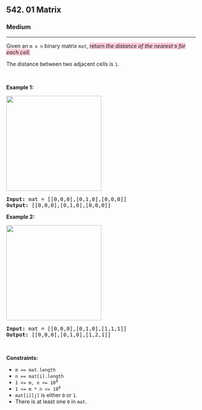 <h2>542. 01 Matrix</h2><h3>Medium</h3><hr><div><p>Given an <code>m x n</code> binary matrix <code>mat</code>, <gistnote class="gistnote-highlight" highlightid="896ac87d-6cc1-4b91-8f06-96e8504add84" colornum="1" style="background-color: rgb(255, 202, 215);" id="896ac87d-6cc1-4b91-8f06-96e8504add84">return </gistnote><em><gistnote class="gistnote-highlight" highlightid="896ac87d-6cc1-4b91-8f06-96e8504add84" colornum="1" style="background-color: rgb(255, 202, 215);">the distance of the nearest </gistnote></em><code><gistnote class="gistnote-highlight" highlightid="896ac87d-6cc1-4b91-8f06-96e8504add84" colornum="1" style="background-color: rgb(255, 202, 215);">0</gistnote></code><em><gistnote class="gistnote-highlight" highlightid="896ac87d-6cc1-4b91-8f06-96e8504add84" colornum="1" style="background-color: rgb(255, 202, 215);"> for each cell</gistnote></em><gistnote class="gistnote-highlight" highlightid="896ac87d-6cc1-4b91-8f06-96e8504add84" colornum="1" style="background-color: rgb(255, 202, 215);">.</gistnote></p>

<p>The distance between two adjacent cells is <code>1</code>.</p>

<p>&nbsp;</p>
<p><strong>Example 1:</strong></p>
<img alt="" src="https://assets.leetcode.com/uploads/2021/04/24/01-1-grid.jpg" style="width: 253px; height: 253px;">
<pre><strong>Input:</strong> mat = [[0,0,0],[0,1,0],[0,0,0]]
<strong>Output:</strong> [[0,0,0],[0,1,0],[0,0,0]]
</pre>

<p><strong>Example 2:</strong></p>
<img alt="" src="https://assets.leetcode.com/uploads/2021/04/24/01-2-grid.jpg" style="width: 253px; height: 253px;">
<pre><strong>Input:</strong> mat = [[0,0,0],[0,1,0],[1,1,1]]
<strong>Output:</strong> [[0,0,0],[0,1,0],[1,2,1]]
</pre>

<p>&nbsp;</p>
<p><strong>Constraints:</strong></p>

<ul>
	<li><code>m == mat.length</code></li>
	<li><code>n == mat[i].length</code></li>
	<li><code>1 &lt;= m, n &lt;= 10<sup>4</sup></code></li>
	<li><code>1 &lt;= m * n &lt;= 10<sup>4</sup></code></li>
	<li><code>mat[i][j]</code> is either <code>0</code> or <code>1</code>.</li>
	<li>There is at least one <code>0</code> in <code>mat</code>.</li>
</ul>
</div>